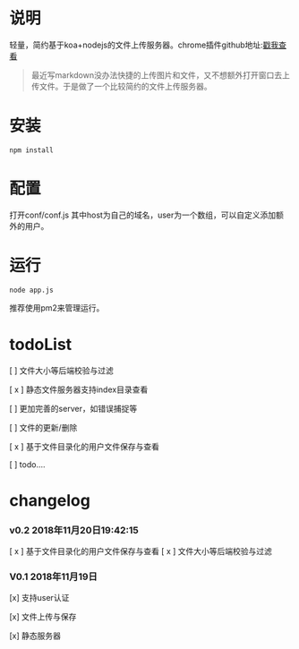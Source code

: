 # 说明
轻量，简约基于koa+nodejs的文件上传服务器。chrome插件github地址:[戳我查看](https://github.com/Relsoul/minify-upload-chrome-extension)
>最近写markdown没办法快捷的上传图片和文件，又不想额外打开窗口去上传文件。于是做了一个比较简约的文件上传服务器。

# 安装

```
npm install
```

# 配置
打开conf/conf.js
其中host为自己的域名，user为一个数组，可以自定义添加额外的用户。

# 运行
```shell
node app.js
```
推荐使用pm2来管理运行。

# todoList
[ ] 文件大小等后端校验与过滤

[ x ] 静态文件服务器支持index目录查看

[ ] 更加完善的server，如错误捕捉等

[ ] 文件的更新/删除

[ x ] 基于文件目录化的用户文件保存与查看

[ ] todo....

# changelog

### v0.2 2018年11月20日19:42:15

[ x ] 基于文件目录化的用户文件保存与查看
[ x ] 文件大小等后端校验与过滤

### V0.1 2018年11月19日
[x] 支持user认证

[x] 文件上传与保存

[x] 静态服务器